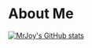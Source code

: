# About Me

[![MrJoy's GitHub stats]([https://github-readme-stats.vercel.app/api?username=anuraghazra)](https://github.com/anuraghazra/github-readme-stats](https://github-readme-stats.vercel.app/api?username=MrJoy&count_private=true&show_icons=true&theme=radical))
